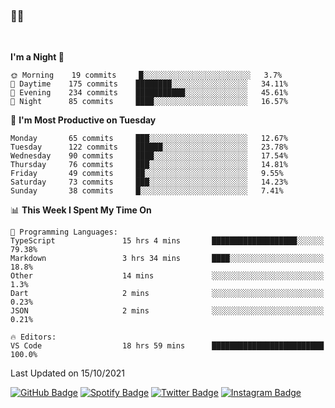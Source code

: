 ### 🤙🍺

<!-- <a href="https://github-readme-stats.vercel.app/api?username=hzak2xx&count_private=true&show_icons=true&theme=dracula">
  <img align="center" src="https://github-readme-stats.vercel.app/api?username=hzak2xx&count_private=true&show_icons=true&theme=dracula" />
</a>
</br> -->
</br>

<!--START_SECTION:waka-->
**I'm a Night 🦉** 

```text
🌞 Morning    19 commits     █░░░░░░░░░░░░░░░░░░░░░░░░   3.7% 
🌆 Daytime    175 commits    ████████░░░░░░░░░░░░░░░░░   34.11% 
🌃 Evening    234 commits    ███████████░░░░░░░░░░░░░░   45.61% 
🌙 Night      85 commits     ████░░░░░░░░░░░░░░░░░░░░░   16.57%

```
📅 **I'm Most Productive on Tuesday** 

```text
Monday       65 commits     ███░░░░░░░░░░░░░░░░░░░░░░   12.67% 
Tuesday      122 commits    ██████░░░░░░░░░░░░░░░░░░░   23.78% 
Wednesday    90 commits     ████░░░░░░░░░░░░░░░░░░░░░   17.54% 
Thursday     76 commits     ███░░░░░░░░░░░░░░░░░░░░░░   14.81% 
Friday       49 commits     ██░░░░░░░░░░░░░░░░░░░░░░░   9.55% 
Saturday     73 commits     ███░░░░░░░░░░░░░░░░░░░░░░   14.23% 
Sunday       38 commits     █░░░░░░░░░░░░░░░░░░░░░░░░   7.41%

```


📊 **This Week I Spent My Time On** 

```text
💬 Programming Languages: 
TypeScript               15 hrs 4 mins       ███████████████████░░░░░░   79.38% 
Markdown                 3 hrs 34 mins       ████░░░░░░░░░░░░░░░░░░░░░   18.8% 
Other                    14 mins             ░░░░░░░░░░░░░░░░░░░░░░░░░   1.3% 
Dart                     2 mins              ░░░░░░░░░░░░░░░░░░░░░░░░░   0.23% 
JSON                     2 mins              ░░░░░░░░░░░░░░░░░░░░░░░░░   0.21%

🔥 Editors: 
VS Code                  18 hrs 59 mins      █████████████████████████   100.0%

```


 Last Updated on 15/10/2021
<!--END_SECTION:waka-->

[![GitHub Badge](https://img.shields.io/badge/GitHub-100000?style=for-the-badge&logo=github&logoColor=white)](https://github.com/hzak2xx)
[![Spotify Badge](https://img.shields.io/badge/Spotify-1ED760?&style=for-the-badge&logo=spotify&logoColor=white)](https://open.spotify.com/user/uf90s6sbbh75a1mt44clkhkvf)
[![Twitter Badge](https://img.shields.io/badge/Twitter-1DA1F2?style=for-the-badge&logo=twitter&logoColor=white)](https://twitter.com/hzak2xx)
[![Instagram Badge](https://img.shields.io/badge/Instagram-E4405F?style=for-the-badge&logo=instagram&logoColor=white)](https://www.instagram.com/hzak2xx/)
